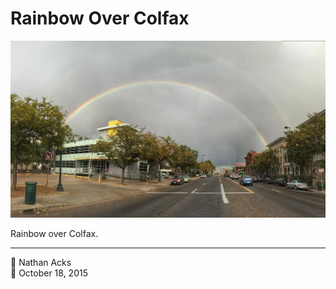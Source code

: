 # Rainbow Over Colfax

![A double rainbow arches over a city street against receding dark gray rain clouds](assets/d49e3e7cccc45fffd94b56091f5ce529.webp)

Rainbow over Colfax.

- - - -

<span aria-hidden="true">👤</span> Nathan Acks  
<span aria-hidden="true">📅</span> October 18, 2015
